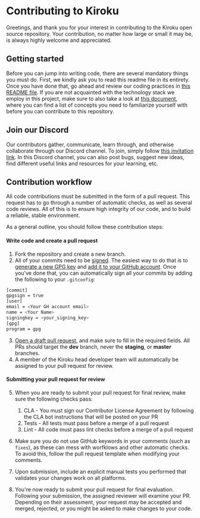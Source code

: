 # Contributing to Kiroku

Greetings, and thank you for your interest in contributing to the Kiroku open source repository. Your contribution, no matter how large or small it may be, is always highly welcome and appreciated.

## Getting started

Before you can jump into writing code, there are several mandatory things you must do. First, we kindly ask you to read this readme file in its entirety. Once you have done that, go ahead and review our coding practices in [this README file][main README]. If you are not acquainted with the technology stack we employ in this project, make sure to also take a look at [this document][technology README], where you can find a list of concepts you need to familiarize yourself with before you can contribute to this repository.

## Join our Discord

Our contributors gather, communicate, learn through, and otherwise collaborate through our Discord channel. To join, simply follow [this invitation link][Discord invitation]. In this Discord channel, you can also post bugs, suggest new ideas, find different useful links and resources for your learning, etc.

## Contribution workflow

All code contributions must be submitted in the form of a pull request. This request has to go through a number of automatic checks, as well as several code reviews. All of this is to ensure high integrity of our code, and to build a reliable, stable environment.

As a general outline, you should follow these contribution steps:

#### Write code and create a pull request

1. Fork the repository and create a new branch.
2. All of your commits need to be [signed](https://docs.github.com/en/authentication/managing-commit-signature-verification/signing-commits). The easiest way to do that is to [generate a new GPG key](https://docs.github.com/en/authentication/managing-commit-signature-verification/generating-a-new-gpg-key) and [add it to your GitHub account](https://docs.github.com/en/authentication/managing-commit-signature-verification/adding-a-gpg-key-to-your-github-account). Once you've done that, you can automatically sign all your commits by adding the following to your `.gitconfig`:

```bash
[commit]
gpgsign = true
[user]
email = <Your GH account email>
name = <Your Name>
signingkey = <your_signing_key>
[gpg]
program = gpg
```

3. [Open a draft pull request](https://docs.github.com/en/free-pro-team@latest/github/collaborating-with-issues-and-pull-requests/creating-a-pull-request-from-a-fork), and make sure to fill in the required fields. All PRs should target the **dev** branch, never the **staging**, or **master** branches.
4. A member of the Kiroku head developer team will automatically be assigned to your pull request for review.

#### Submitting your pull request for review

5. When you are ready to submit your pull request for final review, make sure the following checks pass:

   1. CLA - You must sign our Contributor License Agreement by following the CLA bot instructions that will be posted on your PR
   1. Tests - All tests must pass before a merge of a pull request
   1. Lint - All code must pass lint checks before a merge of a pull request

6. Make sure you do not use GitHub keywords in your comments (such as `fixes`), as these can mess with worfklows and other automatic checks. To avoid this, follow the pull request template when modifying your comments.
7. Upon submission, include an explicit manual tests you performed that validates your changes work on all platforms.
8. You're now ready to submit your pull request for final evaluation. Following your submission, the assigned reviewer will examine your PR. Depending on their assessment, your request may be accepted and merged, rejected, or you might be asked to make changes to your code.

<!-- README links -->

[main README]: https://github.com/PetrCala/Kiroku/blob/master/README.md
[technology README]: https://github.com/PetrCala/Kiroku/blob/master/contributingGuides/TECHNOLOGY.md
[Discord invitation]: https://discord.gg/mv8zcQz5
